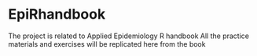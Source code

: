 # EpiRhandbook
The project is related to Applied Epidemiology R handbook
All the practice materials and exercises will be replicated here from the book
